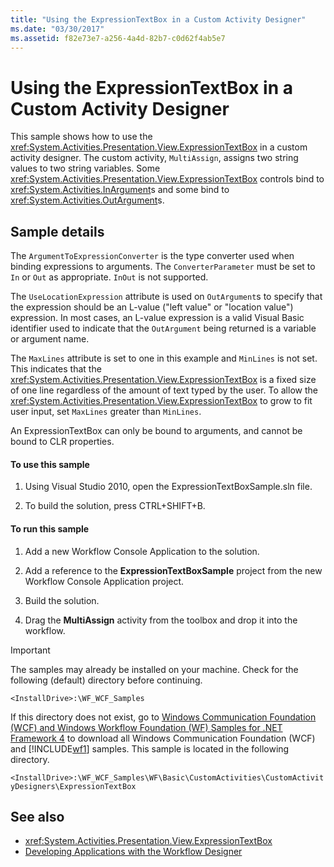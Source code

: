 ```yaml
---
title: "Using the ExpressionTextBox in a Custom Activity Designer"
ms.date: "03/30/2017"
ms.assetid: f82e73e7-a256-4a4d-82b7-c0d62f4ab5e7
---
```

# Using the ExpressionTextBox in a Custom Activity Designer
This sample shows how to use the <xref:System.Activities.Presentation.View.ExpressionTextBox> in a custom activity designer. The custom activity, `MultiAssign`, assigns two string values to two string variables. Some <xref:System.Activities.Presentation.View.ExpressionTextBox> controls bind to <xref:System.Activities.InArgument>s and some bind to <xref:System.Activities.OutArgument>s.

## Sample details
 The `ArgumentToExpressionConverter` is the type converter used when binding expressions to arguments. The `ConverterParameter` must be set to `In` or `Out` as appropriate. `InOut` is not supported.

 The `UseLocationExpression` attribute is used on `OutArgument`s to specify that the expression should be an L-value ("left value" or "location value") expression. In most cases, an L-value expression is a valid Visual Basic identifier used to indicate that the `OutArgument` being returned is a variable or argument name.

 The `MaxLines` attribute is set to one in this example and `MinLines` is not set. This indicates that the <xref:System.Activities.Presentation.View.ExpressionTextBox> is a fixed size of one line regardless of the amount of text typed by the user. To allow the <xref:System.Activities.Presentation.View.ExpressionTextBox> to grow to fit user input, set `MaxLines` greater than `MinLines`.

 An ExpressionTextBox can only be bound to arguments, and cannot be bound to CLR properties.

#### To use this sample

1. Using Visual Studio 2010, open the ExpressionTextBoxSample.sln file.

2. To build the solution, press CTRL+SHIFT+B.

#### To run this sample

1. Add a new Workflow Console Application to the solution.

2. Add a reference to the **ExpressionTextBoxSample** project from the new Workflow Console Application project.

3. Build the solution.

4. Drag the **MultiAssign** activity from the toolbox and drop it into the workflow.

> [!IMPORTANT]
> The samples may already be installed on your machine. Check for the following (default) directory before continuing.  
>
> `<InstallDrive>:\WF_WCF_Samples`  
>
> If this directory does not exist, go to [Windows Communication Foundation (WCF) and Windows Workflow Foundation (WF) Samples for .NET Framework 4](https://www.microsoft.com/download/details.aspx?id=21459) to download all Windows Communication Foundation (WCF) and [!INCLUDE[wf1](../../../../includes/wf1-md.md)] samples. This sample is located in the following directory.  
>
> `<InstallDrive>:\WF_WCF_Samples\WF\Basic\CustomActivities\CustomActivityDesigners\ExpressionTextBox`  
  
## See also

- <xref:System.Activities.Presentation.View.ExpressionTextBox>
- [Developing Applications with the Workflow Designer](/visualstudio/workflow-designer/developing-applications-with-the-workflow-designer)
